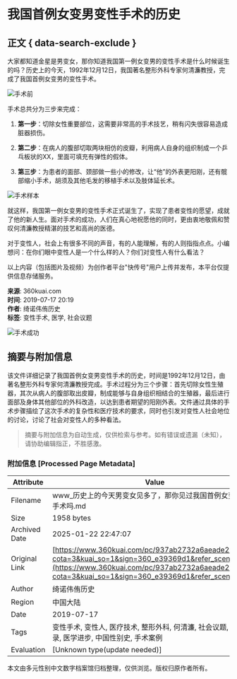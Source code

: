 # 我国首例女变男变性手术的历史

## 正文 { data-search-exclude }


大家都知道金星是男变女，那你知道我国第一例女变男的变性手术是什么时候诞生的吗？历史上的今天，1992年12月12日，我国著名整形外科专家何清濂教授，完成了我国首例女变男的变性手术。

![手术前](https://p0.ssl.img.360kuai.com/dmfd/__60/t01f93cd68d52670db4.webp)

手术总共分为三步来完成：

1. **第一步**：切除女性重要部位，这需要非常高的手术技艺，稍有闪失很容易造成脏器损伤。
   
2. **第二步**：在病人的腹部切取两块相仿的皮瓣，利用病人自身的组织制成一个乒乓板状的XX，里面可填充有弹性的假体。
   
3. **第三步**：为患者的面部、颈部做一些小的修改，让“他”的外表更阳刚，还有髋部缩小手术，胡须及其他毛发的移植手术以及肢体延长术。

![手术样本](https://p0.ssl.img.360kuai.com/dmfd/__60/t011633a4aee575de3a.webp)

就这样，我国第一例女变男的变性手术正式诞生了，实现了患者变性的愿望，成就了他的新人生。面对手术的成功，人们在真心地祝愿他的同时，更由衷地敬佩和赞叹何清濂教授精湛的技艺和高尚的医德。

对于变性人，社会上有很多不同的声音，有的人能理解，有的人则指指点点。小编想问：在你们眼中变性人是一个什么样的人？你们对变性人有什么看法？

以上内容（包括图片及视频）为创作者平台"快传号"用户上传并发布，本平台仅提供信息存储服务。

**来源**: 360kuai.com  
**时间**: 2019-07-17 20:19  
**作者**: 绮诺伟侑历史  
**标签**: 变性手术, 医学, 社会议题  

![手术成功](https://p3.ssl.qhimgs0.com/dr/360_200_60/t114fa19f9621453bd63dffe6e7.png)
<!-- tcd_original_link https://www.360kuai.com/pc/937ab2732a6aeade2?cota=3&kuai_so=1&sign=360_e39369d1&refer_scene=so_3 -->


## 摘要与附加信息

<!-- tcd_abstract -->
该文件详细记录了我国首例女变男变性手术的历史，时间是1992年12月12日，由著名整形外科专家何清濂教授完成。手术过程分为三个步骤：首先切除女性生殖器，其次从病人的腹部取出皮瓣，制成能够与自身组织相结合的生殖器，最后进行面部及身体其他部位的外科改造，以达到患者期望的阳刚外表。文件通过具体的手术步骤描绘了这次手术的复杂性和医疗技术的要求，同时也引发对变性人社会地位的讨论，讨论了社会对变性人的多种看法。
<!-- tcd_abstract_end -->

> 摘要与附加信息为自动生成，仅供检索与参考。如有错误或遗漏（未知），请协助编辑指正，不胜感激。

### 附加信息 [Processed Page Metadata]

| Attribute       | Value                                  |
|-----------------|----------------------------------------|
| Filename        | www_历史上的今天男变女见多了，那你见过我国首例女变男变性手术吗.md                             |
| Size            | 1958 bytes                           |
| Archived Date   | 2025-01-22 22:47:07                             |
| Original Link   | [https://www.360kuai.com/pc/937ab2732a6aeade2?cota=3&kuai_so=1&sign=360_e39369d1&refer_scene=so_3](https://www.360kuai.com/pc/937ab2732a6aeade2?cota=3&kuai_so=1&sign=360_e39369d1&refer_scene=so_3)                       |
| Author          | 绮诺伟侑历史                               |
| Region          | 中国大陆                               |
| Date            | 2019-07-17                                 |
| Tags            | 变性手术, 变性人, 医疗技术, 整形外科, 何清濂, 社会议题, 历史记录, 医学进步, 中国性别史, 手术案例                                 |
| Evaluation            | [Unknown type(update needed)]                                 |
<!-- tcd_table_end -->

本文由多元性别中文数字档案馆归档整理，仅供浏览。版权归原作者所有。
